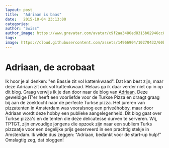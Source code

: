 ```yaml
---
layout: post
title:  "Adriaan is baas"
date:   2015-10-04 23:13:00
categories: 
author: "Swiss"
author_image: https://www.gravatar.com/avatar/c9f2aa3486ed8315b02946cc8ea16fa8?s=260&r=g
tags: 
image: https://cloud.githubusercontent.com/assets/14966904/10270432/60b478f2-6af1-11e5-9004-704e24631aba.png
---
```


# Adriaan, de acrobaat

Ik hoor je al denken: "en Bassie zit vol kattenkwaad". Dat kan best zijn, maar deze Adriaan zit ook vol kattenkwaad. Helaas ga ik daar verder niet op in op dit blog. Graag verwijs ik je dan door naar de blog van [Adriaan]({http://demaandvanadriaan.nl/}). Deze geweldige IT'er heeft een voorliefde voor de Turkse Pizza en draagt graag bij aan de zoektocht naar de perfecte Turkse pizza. Het jureren van pizzatenten in Amsterdam was vooralsnog een priveéhobby, maar door Adriaan wordt deze hobby een publieke aangelegenheid. Dit blog gaat over Turkse pizza's en de tenten die deze delicatesse durven te serveren. Wij, TPTGT, zijn envoudige jongens die opzoek zijn naar een subliem Turks pizzaatje voor een degelijke prijs geserveerd in een prachtig stekje in Amsterdam. Ik wilde dus zeggen: "Adriaan, bedankt voor de start-up hulp!" Omslagtig zeg, dat bloggen!
